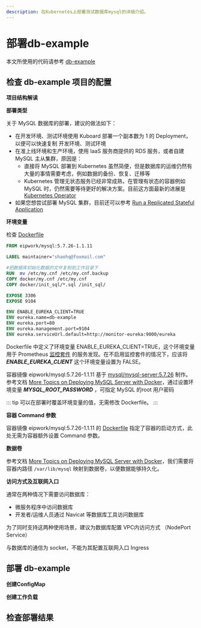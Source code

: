 ```yaml
---
description: 在Kubernetes上部署测试数据库mysql的详细介绍。
---
```


# 部署db-example

本文所使用的代码请参考 [db-example](https://github.com/eip-work/kuboard-example/tree/master/db-example)

## 检查 db-example 项目的配置

**项目结构解读**



**部署类型**

关于 MySQL 数据库的部署，建议的做法如下：
* 在开发环境、测试环境使用 Kuboard 部署一个副本数为 1 的 Deployment，以便可以快速复制 开发环境、测试环境
* 在准上线环境和生产环境，使用 IaaS 服务商提供的 RDS 服务，或者自建 MySQL 主从集群，原因是：
  * 直接将 MySQL 部署到 Kubernetes 虽然简便，但是数据库的运维仍然有大量的事情需要考虑，例如数据的备份、恢复、迁移等
  * Kubernetes 管理无状态服务已经非常成熟，在管理有状态的容器例如 MySQL 时，仍然需要等待更好的解决方案。目前这方面最新的进展是 [Kubernetes Operator](http://dockone.io/article/8769)
* 如果您想尝试部署 MySQL 集群，目前还可以参考 [Run a Replicated Stateful Application](https://kubernetes.io/docs/tasks/run-application/run-replicated-stateful-application/)


**环境变量**

检查 [Dockerfile](https://github.com/eip-work/kuboard-example/blob/master/db-example/Dockerfile)


``` Dockerfile
FROM eipwork/mysql:5.7.26-1.1.11

LABEL maintainer="shaohq@foxmail.com"

#把数据库初始化数据的文件复制到工作目录下
RUN  mv /etc/my.cnf /etc/my.cnf.backup
COPY docker/my.cnf /etc/my.cnf
COPY docker/init_sql/*.sql /init_sql/

EXPOSE 3306
EXPOSE 9104

ENV ENABLE_EUREKA_CLIENT=TRUE
ENV eureka.name=db-example
ENV eureka.port=80
ENV eureka.management.port=9104
ENV eureka.serviceUrl.default=http://monitor-eureka:9000/eureka
```

Dockerfile 中定义了环境变量 ENABLE_EUREKA_CLIENT=TRUE，这个环境变量用于 Prometheus [监控套件](/guide/monitor/) 的服务发现。在不启用监控套件的情况下，应该将 ***ENABLE_EUREKA_CLIENT*** 这个环境变量设置为 FALSE。

容器镜像 eipwork/mysql:5.7.26-1.1.11 基于 [mysql/mysql-server:5.7.26](https://hub.docker.com/r/mysql/mysql-server) 制作。参考文档 [More Topics on Deploying MySQL Server with Docker](https://dev.mysql.com/doc/refman/5.7/en/docker-mysql-more-topics.html#docker-environment-variables)，通过设置环境变量 ***MYSQL_ROOT_PASSWORD*** ，可指定 MySQL 的root 用户密码

::: tip
可以在部署时覆盖环境变量的值，无需修改 Dockerfile。
:::

**容器 Command 参数**

容器镜像 eipwork/mysql:5.7.26-1.1.11 的 [Dockerfile](https://github.com/eip-work/eip-docker-library/blob/master/mysql/Dockerfile) 指定了容器的启动方式，此处无需为容器额外设置 Command 参数。

**数据卷**

参考文档 [More Topics on Deploying MySQL Server with Docker](https://dev.mysql.com/doc/refman/5.7/en/docker-mysql-more-topics.html#docker-persisting-data-configuration)，我们需要将容器内路径 `/var/lib/mysql` 映射到数据卷，以便数据能够持久化。


**访问方式及互联网入口**

通常在两种情况下需要访问数据库：
* 微服务程序中访问数据库
* 开发者/运维人员通过 Navicat 等数据库工具访问数据库

为了同时支持这两种使用场景，建议为数据库配置 VPC内访问方式 （NodePort Service）

与数据库的通信为 socket，不能为其配置互联网入口 Ingress


## 部署 db-example

**创建ConfigMap**



**创建工作负载**





## 检查部署结果
